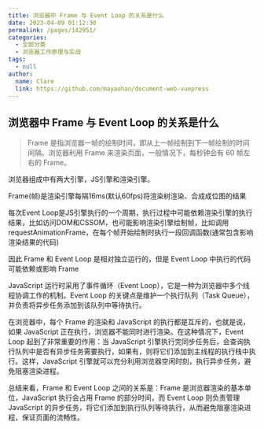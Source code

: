 ```yaml
---
title: 浏览器中 Frame 与 Event Loop 的关系是什么
date: 2023-04-09 01:12:30
permalink: /pages/142951/
categories: 
  - 全部分类
  - 浏览器工作原理与实战
tags: 
  - null
author: 
  name: Clare
  link: https://github.com/mayaohan/document-web-vuepress
---
```

## 浏览器中 Frame 与 Event Loop 的关系是什么

> Frame 是指浏览器一帧的绘制时间，即从上一帧绘制到下一帧绘制的时间间隔。浏览器利用 Frame 来渲染页面，一般情况下，每秒钟会有 60 帧左右的 Frame。

<!-- more -->

浏览器组成中有两大引擎，JS引擎和渲染引擎。

Frame(帧)是渲染引擎每隔16ms(默认60fps)将渲染树渲染、合成成位图的结果

每次Event Loop是JS引擎执行的一个周期，执行过程中可能依赖渲染引擎的执行结果，比如访问DOM和CSSOM，也可能影响渲染引擎绘制帧，比如调用 requestAnimationFrame，在每个帧开始绘制时执行一段回调函数(通常包含影响渲染结果的代码)

因此 Frame 和 Event Loop 是相对独立运行的，但是 Event Loop 中执行的代码可能依赖或影响 Frame


JavaScript 运行时采用了事件循环（Event Loop），它是一种为浏览器中多个线程协调工作的机制。Event Loop 的关键点是维护一个执行队列（Task Queue），并负责将异步任务添加到该队列中等待执行。

在浏览器中，每个 Frame 的渲染和 JavaScript 的执行都是互斥的，也就是说，如果 JavaScript 正在执行，浏览器不能同时进行渲染。在这种情况下，Event Loop 起到了非常重要的作用：当 JavaScript 引擎执行完同步任务后，会查询执行队列中是否有异步任务需要执行，如果有，则将它们添加到主线程的执行栈中执行。这样，JavaScript 引擎就可以充分利用浏览器空闲时刻，执行异步任务，避免阻塞渲染进程。

总结来看，Frame 和 Event Loop 之间的关系是：Frame 是浏览器渲染的基本单位，JavaScript 执行会占用 Frame 的部分时间，而 Event Loop 则负责管理 JavaScript 的异步任务，将它们添加到执行队列等待执行，从而避免阻塞渲染进程，保证页面的流畅性。